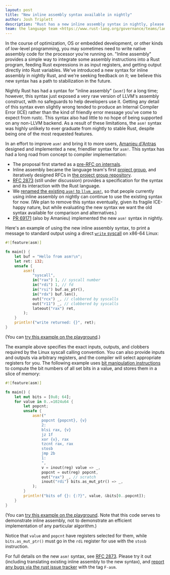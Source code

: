 ```yaml
---
layout: post
title: "New inline assembly syntax available in nightly"
author: Josh Triplett
description: "Rust has a new inline assembly syntax in nightly, please test"
team: the language team <https://www.rust-lang.org/governance/teams/lang>
---
```


In the course of optimization, OS or embedded development, or other kinds of
low-level programming, you may sometimes need to write native assembly code for
the processor you're running on. "Inline assembly" provides a simple way to
integrate some assembly instructions into a Rust program, feeding Rust
expressions in as input registers, and getting output directly into Rust
variables. We've introduced a new syntax for inline assembly in nightly Rust,
and we're seeking feedback on it; we believe this new syntax has a path to
stabilization in the future.

Nightly Rust has had a syntax for "inline assembly" (`asm!`) for a long time;
however, this syntax just exposed a very raw version of LLVM's assembly
construct, with no safeguards to help developers use it. Getting any detail of
this syntax even slightly wrong tended to produce an Internal Compiler Error
(ICE) rather than the kind of friendly error message you've come to expect from
rustc. This syntax also had little to no hope of being supported on any
non-LLVM backend. As a result of these limitations, the `asm!` syntax was
highly unlikely to ever graduate from nightly to stable Rust, despite being one
of the most requested features.

In an effort to improve `asm!` and bring it to more users, [Amanieu
d'Antras](https://github.com/Amanieu) designed and implemented a new,
friendlier syntax for `asm!`. This syntax has had a long road from concept to
compiler implementation:
- The proposal first started as a [pre-RFC on
  internals](https://internals.rust-lang.org/t/pre-rfc-2-inline-assembly/11310).
- Inline assembly became the language team's first [project
  group](https://github.com/rust-lang/rfcs/blob/master/text/2836-project-asm.md),
  and iteratively designed RFCs in [the project group
  repository](https://github.com/rust-lang/project-inline-asm/).
- [RFC 2873](https://github.com/rust-lang/rfcs/pull/2873) (still under
  discussion) provides a specification for the syntax and its interaction with
  the Rust language.
- We [renamed the existing `asm!` to
  `llvm_asm!`](https://github.com/rust-lang/rust/pull/68404), so that people
  currently using inline assembly on nightly can continue to use the existing
  syntax for now. (We plan to remove this syntax eventually, given its fragile
  ICE-happy nature, but while evaluating the new syntax we want the old syntax
  available for comparison and alternatives.)
- [PR 69171](https://github.com/rust-lang/rust/pull/69171) (also by Amanieu)
  implemented the new `asm!` syntax in nightly.

Here's an example of using the new inline assembly syntax, to print a message
to standard output using a direct [`write`
syscall](https://man7.org/linux/man-pages/man2/write.2.html) on x86-64 Linux:

```rust
#![feature(asm)]

fn main() {
    let buf = "Hello from asm!\n";
    let ret: i32;
    unsafe {
        asm!(
            "syscall",
            in("rax") 1, // syscall number
            in("rdi") 1, // fd
            in("rsi") buf.as_ptr(),
            in("rdx") buf.len(),
            out("rcx") _, // clobbered by syscalls
            out("r11") _, // clobbered by syscalls
            lateout("rax") ret,
        );
    }
    println!("write returned: {}", ret);
}
```

(You can [try this example on the
playground](https://play.rust-lang.org/?version=nightly&mode=release&edition=2018&gist=e983a5f5cffa51f4320f1176465d3a56).)

The example above specifies the exact inputs, outputs, and clobbers required by
the Linux syscall calling convention. You can also provide inputs and outputs
via arbitrary registers, and the compiler will select appropriate registers for
you. The following example uses [bit manipulation
instructions](https://en.wikipedia.org/wiki/Bit_Manipulation_Instruction_Sets)
to compute the bit numbers of all set bits in a value, and stores them in a
slice of memory:

```rust
#![feature(asm)]

fn main() {
    let mut bits = [0u8; 64];
    for value in 0..=1024u64 {
        let popcnt;
        unsafe {
            asm!("
                popcnt {popcnt}, {v}
                2:
                blsi rax, {v}
                jz 1f
                xor {v}, rax
                tzcnt rax, rax
                stosb
                jmp 2b
                1:
                ",
                v = inout(reg) value => _,
                popcnt = out(reg) popcnt,
                out("rax") _, // scratch
                inout("rdi") bits.as_mut_ptr() => _,
            );
        }
        println!("bits of {}: {:?}", value, &bits[0..popcnt]);
    }
}
```

(You can [try this example on the
playground](https://play.rust-lang.org/?version=nightly&mode=release&edition=2018&gist=38874735e48aa20289f23f5a3cbeae0c).
Note that this code serves to demonstrate inline assembly, not to demonstrate
an efficient implementation of any particular algorithm.)

Notice that `value` and `popcnt` have registers selected for them, while
`bits.as_mut_ptr()` must go in the `rdi` register for use with the `stosb`
instruction.

For full details on the new `asm!` syntax, see [RFC
2873](https://github.com/Amanieu/rfcs/blob/inline-asm/text/0000-inline-asm.md).
Please try it out (including translating existing inline assembly to the new
syntax), and [report any bugs via the rust issue
tracker](https://github.com/rust-lang/rust/issues/) with the tag `F-asm`.

